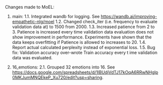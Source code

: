 Changes made to MoEL:

1. main:
	1.1. Integrated wandb for logging. See https://wandb.ai/improving-empathetic-nlg/moel
	1.2. Changed check_iter (i.e. frequency to evaluate validation data at) to 1500 from 2000.
	1.3. Increased patience from 2 to 3. Patience is increased every time validation data evaluation does not show improvement in performance. Experiments have shown that the data keeps overfitting if Patience is allowed to increases to 20.
	1.4. Report actual calculated perplexity instead of exponential loss.
	1.5. Bug fix: Validation accuracy over-wrote Train accuracy every t ime validation data was evaluated.

2. 16_emotions:
	2.1. Grouped 32 emotions into 16. See https://docs.google.com/spreadsheets/d/1lBUdjVdTJ17kOqA6RRwNHglp0MKJumMNQEkeP_Xu720/edit?usp=sharing.
